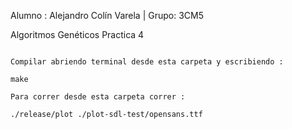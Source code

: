 Alumno : Alejandro Colín Varela
  | Grupo: 3CM5

Algoritmos Genéticos
Practica 4

~~~~~~~~~~~~~~~~~~~~~~~~~~~~~~~~~~~~~~~~~~~~~~~~~~~~~~~~~~~~~~

Compilar abriendo terminal desde esta carpeta y escribiendo : 

make

Para correr desde esta carpeta correr : 

./release/plot ./plot-sdl-test/opensans.ttf
